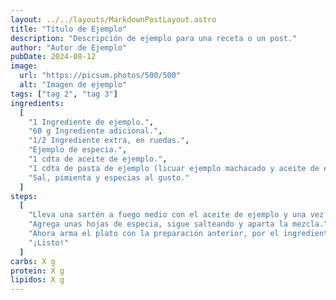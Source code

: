 ```yaml
---
layout: ../../layouts/MarkdownPostLayout.astro
title: "Título de Ejemplo"
description: "Descripción de ejemplo para una receta o un post."
author: "Autor de Ejemplo"
pubDate: 2024-08-12
image:
  url: "https://picsum.photos/500/500"
  alt: "Imagen de ejemplo"
tags: ["tag 2", "tag 3"]
ingredients:
  [
    "1 Ingrediente de ejemplo.",
    "60 g Ingrediente adicional.",
    "1/2 Ingrediente extra, en ruedas.",
    "Ejemplo de especia.",
    "1 cdta de aceite de ejemplo.",
    "1 cdta de pasta de ejemplo (licuar ejemplo machacado y aceite de ejemplo).",
    "Sal, pimienta y especias al gusto."
  ]
steps:
  [
    "Lleva una sartén a fuego medio con el aceite de ejemplo y una vez caliente, adiciona los ingredientes, sal, pimienta y pasta de ejemplo. Saltea bien.",
    "Agrega unas hojas de especia, sigue salteando y aparta la mezcla.",
    "Ahora arma el plato con la preparación anterior, por el ingrediente principal agregar el ejemplo, el ingrediente preparado y 1 hoja de especia para decorar.",
    "¡Listo!"
  ]
carbs: X g
protein: X g
lipidos: X g
---
```

